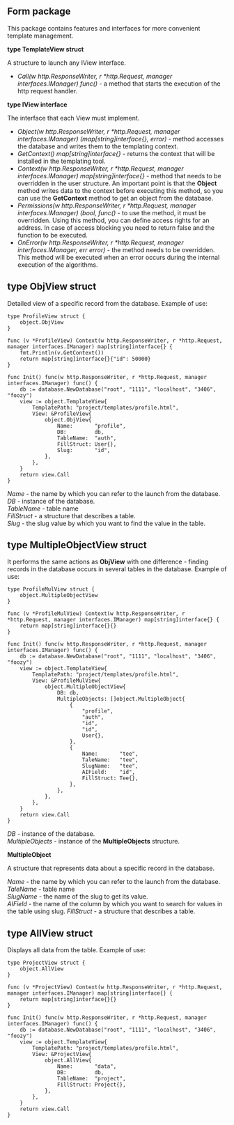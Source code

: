 ## Form package
This package contains features and interfaces for more convenient template management.

__type TemplateView struct__

A structure to launch any IView interface.

* _Call(w http.ResponseWriter, r *http.Request, manager interfaces.IManager) func()_ - a method that starts the execution 
of the http request handler.

__type IView interface__

The interface that each View must implement.

* _Object(w http.ResponseWriter, r *http.Request, manager interfaces.IManager) (map[string]interface{}, error)_ - method 
accesses the database and writes them to the templating context.<br>
* _GetContext() map[string]interface{}_ - returns the context that will be installed in the templating tool.<br>
* _Context(w http.ResponseWriter, r *http.Request, manager interfaces.IManager) map[string]interface{}_ - method that
needs to be overridden in the user structure. An important point is that the __Object__ method writes data to the context
before executing this method, so you can use the __GetContext__ method to get an object from the database.<br>
* _Permissions(w http.ResponseWriter, r *http.Request, manager interfaces.IManager) (bool, func()_ - to use the method, 
it must be overridden. Using this method, you can define access rights for an address. In case of access blocking you 
need to return false and the function to be executed.<br>
* _OnError(w http.ResponseWriter, r *http.Request, manager interfaces.IManager, err error)_ - the method needs to be overridden.
This method will be executed when an error occurs during the internal execution of the algorithms.<br>

## type ObjView struct

Detailed view of a specific record from the database. Example of use:
```
type ProfileView struct {
    object.ObjView
}

func (v *ProfileView) Context(w http.ResponseWriter, r *http.Request, manager interfaces.IManager) map[string]interface{} {
    fmt.Println(v.GetContext())
    return map[string]interface{}{"id": 50000}
}

func Init() func(w http.ResponseWriter, r *http.Request, manager interfaces.IManager) func() {
    db := database.NewDatabase("root", "1111", "localhost", "3406", "foozy")
    view := object.TemplateView{
        TemplatePath: "project/templates/profile.html",
        View: &ProfileView{
            object.ObjView{
                Name:       "profile",
                DB:         db,
                TableName:  "auth",
                FillStruct: User{},
                Slug:       "id",
            },
        },
    }
    return view.Call
}
```
_Name_ - the name by which you can refer to the launch from the database.<br>
_DB_ - instance of the database.<br>
_TableName_ - table name<br>
_FillStruct_ - a structure that describes a table.<br>
_Slug_ - the slug value by which you want to find the value in the table.<br>

## type MultipleObjectView struct

It performs the same actions as __ObjView__ with one difference - finding records in the database occurs in several
tables in the database. Example of use:
```
type ProfileMulView struct {
    object.MultipleObjectView
}

func (v *ProfileMulView) Context(w http.ResponseWriter, r *http.Request, manager interfaces.IManager) map[string]interface{} {
    return map[string]interface{}{}
}

func Init() func(w http.ResponseWriter, r *http.Request, manager interfaces.IManager) func() {
    db := database.NewDatabase("root", "1111", "localhost", "3406", "foozy")
    view := object.TemplateView{
        TemplatePath: "project/templates/profile.html",
        View: &ProfileMulView{
            object.MultipleObjectView{
                DB: db,
                MultipleObjects: []object.MultipleObject{
                    {
                        "profile",
                        "auth",
                        "id",
                        "id",
                        User{},
                    },
                    {
                        Name:       "tee",
                        TaleName:   "tee",
                        SlugName:   "tee",
                        AIField:    "id",
                        FillStruct: Tee{},
                    },
                },
            },
        },
    }
    return view.Call
}
```
_DB_ - instance of the database.<br>
_MultipleObjects_ - instance of the __MultipleObjects__ structure.<br>

__MultipleObject__

A structure that represents data about a specific record in the database.

_Name_ - the name by which you can refer to the launch from the database.<br>
_TaleName_ - table name<br>
_SlugName_ - the name of the slug to get its value.<br>
_AIField_ - the name of the column by which you want to search for values in the table using slug.
_FillStruct_ - a structure that describes a table.<br>

## type AllView struct

Displays all data from the table. Example of use:
```
type ProjectView struct {
    object.AllView
}

func (v *ProjectView) Context(w http.ResponseWriter, r *http.Request, manager interfaces.IManager) map[string]interface{} {
    return map[string]interface{}{}
}

func Init() func(w http.ResponseWriter, r *http.Request, manager interfaces.IManager) func() {
    db := database.NewDatabase("root", "1111", "localhost", "3406", "foozy")
    view := object.TemplateView{
        TemplatePath: "project/templates/profile.html",
        View: &ProjectView{
            object.AllView{
                Name:       "data",
                DB:         db,
                TableName:  "project",
                FillStruct: Project{},
            },
        },
    }
    return view.Call
}
```